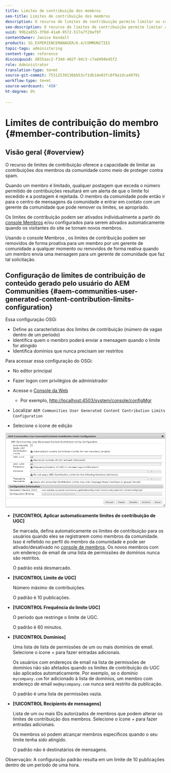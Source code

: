 ```yaml
---
title: Limites de contribuição dos membros
seo-title: Limites de contribuição dos membros
description: O recurso de limites de contribuição permite limitar as contribuições para proteção contra spam
seo-description: O recurso de limites de contribuição permite limitar as contribuições para proteção contra spam
uuid: 99b2a855-3f0d-41a0-9572-517a7f29af9f
contentOwner: Janice Kendall
products: SG_EXPERIENCEMANAGER/6.4/COMMUNITIES
topic-tags: administering
content-type: reference
discoiquuid: d855aac2-f34d-402f-9dc3-c7ad494b45f2
role: Administrator
translation-type: tm+mt
source-git-commit: 75312539136bb53cf1db1de03fc0f9a1dca49791
workflow-type: tm+mt
source-wordcount: '450'
ht-degree: 0%

---
```



# Limites de contribuição do membro {#member-contribution-limits}

## Visão geral {#overview}

O recurso de limites de contribuição oferece a capacidade de limitar as contribuições dos membros da comunidade como meio de proteger contra spam.

Quando um membro é limitado, qualquer postagem que exceda o número permitido de contribuições resultará em um alerta de que o limite foi excedido e a postagem é rejeitada. O membro da comunidade pode então ir para o centro de mensagens da comunidade e entrar em contato com um gerente da comunidade que pode remover os limites, se apropriado.

Os limites de contribuição podem ser ativados individualmente a partir do [console Membros](members.md) e/ou configurados para serem ativados automaticamente quando os visitantes do site se tornam novos membros.

Usando o console Membros , os limites de contribuição podem ser removidos de forma proativa para um membro por um gerente de comunidade a qualquer momento ou removidos de forma reativa quando um membro envia uma mensagem para um gerente de comunidade que faz tal solicitação.

## Configuração de limites de contribuição de conteúdo gerado pelo usuário do AEM Communities {#aem-communities-user-generated-content-contribution-limits-configuration}

Essa configuração OSGi

* Define as características dos limites de contribuição (número de vagas dentro de um período)
* Identifica quem o membro poderá enviar a mensagem quando o limite for atingido
* Identifica domínios que nunca precisam ser restritos

Para acessar essa configuração do OSGi:

* No editor principal
* Fazer logon com privilégios de administrador
* Acesse o [Console da Web](../../help/sites-deploying/configuring-osgi.md)

   * Por exemplo, [http://localhost:4503/system/console/configMgr](http://localhost:4503/system/console/configMgr)

* Localizar `AEM Communities User Generated Content Contribution Limits Configuration`
* Selecione o ícone de edição

![chlimage_1-127](assets/chlimage_1-127.png)

* **[!UICONTROL Aplicar automaticamente limites de contribuição de UGC]**

   Se marcada, defina automaticamente os limites de contribuição para os usuários quando eles se registrarem como membros da comunidade. Isso é refletido no perfil do membro da comunidade e pode ser ativado/desativado no [console de membros](members.md). Os novos membros com um endereço de email de uma lista de permissões de domínios nunca são restritos.

   O padrão está desmarcado.

* **[!UICONTROL Limite de UGC]**

   Número máximo de contribuições.

   O padrão é 10 publicações.

* **[!UICONTROL Frequência do limite UGC]**

   O período que restringe o limite de UGC.

   O padrão é 60 minutos.

* **[!UICONTROL Domínios]**

   Uma lista de  lista de permissões de um ou mais domínios de email. Selecione o ícone + para fazer entradas adicionais.

   Os usuários com endereços de email na lista de permissões de domínios não são afetados quando os limites de contribuição do UGC são aplicados automaticamente. Por exemplo, se o domínio `mycompany.com` for adicionado à lista de domínios, um membro com endereço de email `me@mycompany.com` nunca será restrito da publicação.

   O padrão é uma  lista de permissões vazia.

* **[!UICONTROL Recipients de mensagens]**

   Lista de um ou mais IDs autorizados de membros que podem alterar os limites de contribuição dos membros. Selecione o ícone + para fazer entradas adicionais.

   Os membros só podem alcançar membros específicos quando o seu limite tenha sido atingido.

   O padrão não é destinatários de mensagens.

Observação: A configuração padrão resulta em um limite de 10 publicações dentro de um período de uma hora.
